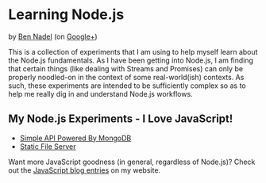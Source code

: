 
# Learning Node.js

by [Ben Nadel][bennadel] (on [Google+][googleplus])

This is a collection of experiments that I am using to help myself learn about
the Node.js fundamentals. As I have been getting into Node.js, I am finding 
that certain things (like dealing with Streams and Promises) can only be 
properly noodled-on in the context of some real-world(ish) contexts. As such, 
these experiments are intended to be sufficiently complex so as to help me 
really dig in and understand Node.js workflows.

## My Node.js Experiments - I Love JavaScript!

* [Simple API Powered By MongoDB](https://github.com/bennadel/Learning-Node.js/tree/master/experiments/mongodb)
* [Static File Server](https://github.com/bennadel/Learning-Node.js/tree/master/experiments/static-file-server)

Want more JavaScript goodness (in general, regardless of Node.js)? Check out 
the [JavaScript blog entries][javascript-blog] on my website.


[bennadel]: http://www.bennadel.com
[googleplus]: https://plus.google.com/108976367067760160494?rel=author
[javascript-blog]: http://www.bennadel.com/blog/tags/6-javascript-dhtml-blog-entries.htm